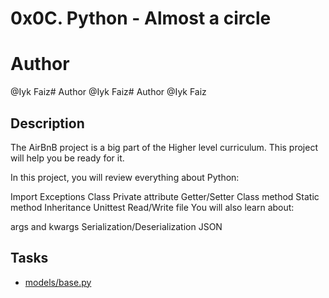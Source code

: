 # 0x0C. Python - Almost a circle
# Author
@Iyk Faiz# Author
@Iyk Faiz# Author
@Iyk Faiz
## Description
The AirBnB project is a big part of the Higher level curriculum. This project will help you be ready for it.

In this project, you will review everything about Python:

Import
Exceptions
Class
Private attribute
Getter/Setter
Class method
Static method
Inheritance
Unittest
Read/Write file
You will also learn about:

args and kwargs
Serialization/Deserialization
JSON

## Tasks
* [models/base.py](models/base.py)
